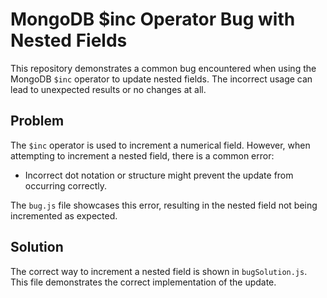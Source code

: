 # MongoDB $inc Operator Bug with Nested Fields

This repository demonstrates a common bug encountered when using the MongoDB `$inc` operator to update nested fields. The incorrect usage can lead to unexpected results or no changes at all.

## Problem

The `$inc` operator is used to increment a numerical field. However, when attempting to increment a nested field, there is a common error:

- Incorrect dot notation or structure might prevent the update from occurring correctly. 

The `bug.js` file showcases this error, resulting in the nested field not being incremented as expected.

## Solution

The correct way to increment a nested field is shown in `bugSolution.js`. This file demonstrates the correct implementation of the update.
